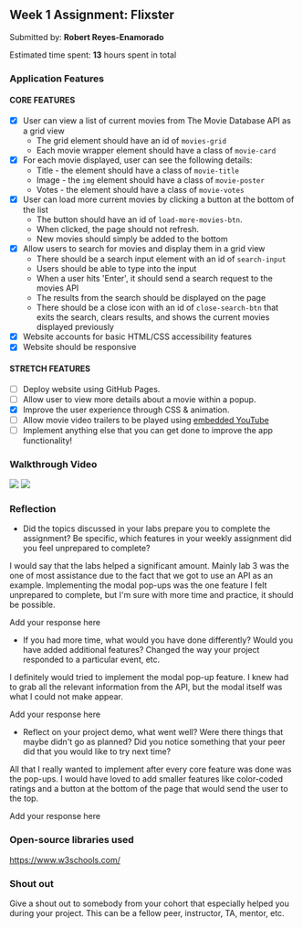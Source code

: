 ## Week 1 Assignment: Flixster

Submitted by: **Robert Reyes-Enamorado**

Estimated time spent: **13** hours spent in total


### Application Features

#### CORE FEATURES

- [x] User can view a list of current movies from The Movie Database API as a grid view
  - The grid element should have an id of `movies-grid`
  - Each movie wrapper element should have a class of `movie-card`
- [x] For each movie displayed, user can see the following details:
  - Title - the element should have a class of `movie-title`
  - Image - the `img` element should have a class of `movie-poster`
  - Votes - the element should have a class of `movie-votes`
- [x] User can load more current movies by clicking a button at the bottom of the list
  - The button should have an id of `load-more-movies-btn`.
  - When clicked, the page should not refresh.
  - New movies should simply be added to the bottom
- [x] Allow users to search for movies and display them in a grid view
  - There should be a search input element with an id of `search-input`
  - Users should be able to type into the input
  - When a user hits 'Enter', it should send a search request to the movies API
  - The results from the search should be displayed on the page
  - There should be a close icon with an id of `close-search-btn` that exits the search, clears results, and shows the current movies displayed previously
- [x] Website accounts for basic HTML/CSS accessibility features
- [x] Website should be responsive

#### STRETCH FEATURES

- [ ] Deploy website using GitHub Pages. 
- [ ] Allow user to view more details about a movie within a popup.
- [x] Improve the user experience through CSS & animation.
- [ ] Allow movie video trailers to be played using [embedded YouTube](https://support.google.com/youtube/answer/171780?hl=en)
- [ ] Implement anything else that you can get done to improve the app functionality!

### Walkthrough Video

![](https://i.imgur.com/LdnSOaP.gif)
![](https://github.com/reyesenamorado97/flixster_starter/blob/main/ezgif.com-gif-maker%20%287%29.gif?raw%3Dtrue)


### Reflection

* Did the topics discussed in your labs prepare you to complete the assignment? Be specific, which features in your weekly assignment did you feel unprepared to complete?

I would say that the labs helped a significant amount. Mainly lab 3 was the one of most assistance due to the fact that we got to use an API as an example.
Implementing the modal pop-ups was the one feature I felt unprepared to complete, but I'm sure with more time and practice, it should be possible.

Add your response here

* If you had more time, what would you have done differently? Would you have added additional features? Changed the way your project responded to a particular event, etc.

I definitely would tried to implement the modal pop-up feature. I knew had to grab all the relevant information from the API, but the modal itself was what I could not make appear.
  
Add your response here

* Reflect on your project demo, what went well? Were there things that maybe didn't go as planned? Did you notice something that your peer did that you would like to try next time?

All that I really wanted to implement after every core feature was done was the pop-ups.
I would have loved to add smaller features like color-coded ratings and a button at the bottom of the page that would send the user to the top.

Add your response here

### Open-source libraries used

https://www.w3schools.com/

### Shout out

Give a shout out to somebody from your cohort that especially helped you during your project. This can be a fellow peer, instructor, TA, mentor, etc.
